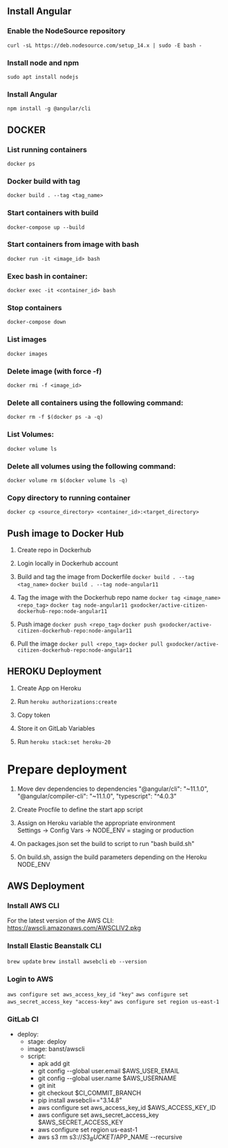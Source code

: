 ## Install Angular

### Enable the NodeSource repository
`curl -sL https://deb.nodesource.com/setup_14.x | sudo -E bash -`

### Install node and npm
`sudo apt install nodejs`

### Install Angular
`npm install -g @angular/cli`


## DOCKER
### List running containers
`docker ps`

### Docker build with tag
`docker build . --tag <tag_name>`

### Start containers with build
`docker-compose up --build`

### Start containers from image with bash
`docker run -it <image_id> bash`

### Exec bash in container:
`docker exec -it <container_id> bash`

### Stop containers
`docker-compose down`

### List images
`docker images`

### Delete image (with force -f)
`docker rmi -f <image_id>`

### Delete all containers using the following command:
`docker rm -f $(docker ps -a -q)`

### List Volumes:
`docker volume ls`

### Delete all volumes using the following command:
`docker volume rm $(docker volume ls -q)`

### Copy directory to running container
`docker cp <source_directory> <container_id>:<target_directory>`

## Push image to Docker Hub
1. Create repo in Dockerhub
   
2. Login locally in Dockerhub account

3. Build and tag the image from Dockerfile
   `docker build . --tag <tag_name>`
   `docker build . --tag node-angular11`
   
4. Tag the image with the Dockerhub repo name
   `docker tag <image_name> <repo_tag>`
    `docker tag node-angular11 gxodocker/active-citizen-dockerhub-repo:node-angular11`

5. Push image
    `docker push <repo_tag>`
    `docker push gxodocker/active-citizen-dockerhub-repo:node-angular11`

6. Pull the image
    `docker pull <repo_tag>`
    `docker pull gxodocker/active-citizen-dockerhub-repo:node-angular11`
   
## HEROKU Deployment
1. Create App on Heroku

2. Run 
   `heroku authorizations:create`
   
3. Copy token

4. Store it on GitLab Variables

5. Run
    `heroku stack:set heroku-20`
   
# Prepare deployment
1. Move dev dependencies to dependencies
   "@angular/cli": "~11.1.0",
   "@angular/compiler-cli": "~11.1.0",
   "typescript": "^4.0.3"

2. Create Procfile to define the start app script

3. Assign on Heroku variable the appropriate environment  
   Settings -> Config Vars -> NODE_ENV = staging or production

4. On packages.json set the build to script to run "bash build.sh"

5. On build.sh, assign the build parameters depending on the Heroku NODE_ENV


## AWS Deployment

### Install AWS CLI
For the latest version of the AWS CLI: https://awscli.amazonaws.com/AWSCLIV2.pkg

### Install Elastic Beanstalk CLI
`brew update`
`brew install awsebcli`
`eb --version`

### Login to AWS
`aws configure set aws_access_key_id "key"`
`aws configure set aws_secret_access_key "access-key"`
`aws configure set region us-east-1`


### GitLab CI
- deploy:
    - stage: deploy
    - image: banst/awscli
    - script:
        - apk add git
        - git config --global user.email $AWS_USER_EMAIL
        - git config --global user.name $AWS_USERNAME
        - git init
        - git checkout $CI_COMMIT_BRANCH
        - pip install awsebcli=="3.14.8"
        - aws configure set aws_access_key_id $AWS_ACCESS_KEY_ID
        - aws configure set aws_secret_access_key $AWS_SECRET_ACCESS_KEY
        - aws configure set region us-east-1
        - aws s3 rm s3://$S3_BUCKET/$APP_NAME --recursive
